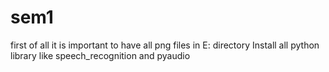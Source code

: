 # sem1

first of all it is important to have all png files in E: directory
Install all python library like speech_recognition and pyaudio
